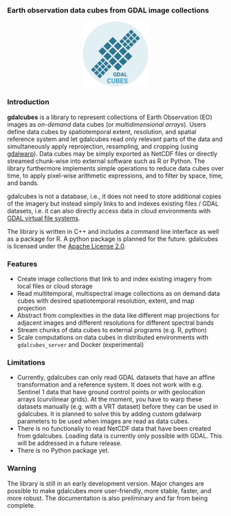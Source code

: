 ### Earth observation data cubes from GDAL image collections

<p align="center">
 <img style="width:30%" src="gdalcubes_logo_1_small.png" alt="gdalcubes logo"/>
</p>

### Introduction

**gdalcubes** is a library to represent collections of Earth Observation (EO) images
as _on-demand_ data cubes (or _multidimensional arrays_). Users define data cubes by spatiotemporal extent, resolution, and 
spatial reference system and let gdalcubes read only relevant parts of the data and simultaneously apply reprojection, resampling, and cropping (using [gdalwarp](https://www.gdal.org/gdalwarp.html)).
Data cubes may be simply exported as NetCDF files or directly streamed chunk-wise into external software such as R or Python. The library furthermore
implements simple operations to reduce data cubes over time, to apply pixel-wise arithmetic expressions, and to filter by space, time, and bands.

gdalcubes is not a database, i.e., it does not need to store additional copies of the imagery but instead
simply links to and indexes existing files / GDAL datasets, i.e. it can also directly access
data in cloud environments with [GDAL virtual file systems](https://www.gdal.org/gdal_virtual_file_systems.html).  

The library is written in C++ and includes a command line interface as well as a package for R. A python package is
planned for the future. gdalcubes is licensed under the [Apache License 2.0](https://www.apache.org/licenses/LICENSE-2.0).

### Features

- Create image collections that link to and index existing imagery from local files or cloud storage 
- Read multitemporal, multispectral image collections as on demand data cubes with desired spatiotemporal resolution, extent, and map projection
- Abstract from complexities in the data like different map projections for adjacent images and different resolutions for different spectral bands
- Stream chunks of data cubes to external programs (e.g. R, python)
- Scale computations on data cubes in distributed environments with `gdalcubes_server` and Docker (experimental)


### Limitations

- Currently, gdalcubes can only read GDAL datasets that have an affine transformation and a reference system. It does not work with e.g. Sentinel 1 data that have ground control points or with geolocation arrays (curvilinear grids). At the moment, you have to warp these datasets manually (e.g. with a VRT dataset) before they can be used in gdalcubes. It is planned to solve this by adding custom gdalwarp parameters to be used when images are read as data cubes.  
- There is no functionaliy to read NetCDF data that have been created from gdalcubes. Loading data is currently only possible with GDAL. This will be addressed in a future release.
- There is no Python package yet. 

### Warning
The library is still in an early development version. Major changes are possible to make gdalcubes more user-friendly, more stable, faster, and more robust.
The documentation is also preliminary and far from being complete.

   